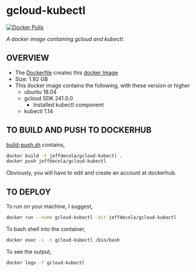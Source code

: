 # gcloud-kubectl

[![Docker Pulls](https://badgen.net/docker/pulls/jeffdecola/gcloud-kubectl?icon=docker&label=pulls)](https://hub.docker.com/r/jeffdecola/gcloud-kubectl)

_A docker image containing gcloud and kubectl._

## OVERVIEW

* The
  [Dockerfile](https://github.com/JeffDeCola/my-docker-image-builds/blob/master/linux/gcloud-kubectl/Dockerfile)
  creates this
  [docker Image](https://hub.docker.com/r/jeffdecola/gcloud-kubectl)
* Size: 1.92 GB
* This docker image contains the following, with these version or higher
  * ubuntu 18.04
  * gcloud SDK 241.0.0
    * Installed kubectl component
  * kubectl 1.14

## TO BUILD AND PUSH TO DOCKERHUB

[build-push.sh](https://github.com/JeffDeCola/my-docker-image-builds/blob/master/linux/gcloud-kubectl/build-push.sh)
contains,

```bash
docker build -t jeffdecola/gcloud-kubectl .
docker push jeffdecola/gcloud-kubectl
```

Obviously, you will have to edit and create an account at dockerhub.

## TO DEPLOY

To run on your machine, I suggest,

```bash
docker run --name gcloud-kubectl -dit jeffdecola/gcloud-kubectl
```

To bash shell into the container,

```bash
docker exec -i -t gcloud-kubectl /bin/bash
```

To see the output,

```bash
docker logs -f gcloud-kubectl
```
